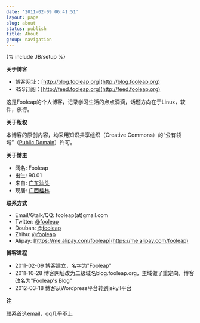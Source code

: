 ```yaml
---
date: '2011-02-09 06:41:51'
layout: page
slug: about
status: publish
title: About
group: navigation
---
```

{% include JB/setup %}

**关于博客**

* 博客网址：[http://blog.fooleap.org](http://blog.fooleap.org)
* RSS订阅：[http://feed.fooleap.org](http://feed.fooleap.org)


这是Fooleap的个人博客，记录学习生活的点点滴滴，话题方向在于Linux，软件，旅行。

**关于版权**

本博客的原创内容，均采用知识共享组织（Creative Commons）的“公有领域”（[Public Domain](http://creativecommons.org/about/pdm)）许可。

**关于博主**

* 网名:  Fooleap
* 出生:  90.01
* 来自:  [广东汕头](http://goo.gl/maps/nkiL)
* 现居:  [广西桂林](http://goo.gl/maps/rOkt)

**联系方式**

* Email/Gtalk/QQ: fooleap(at)gmail.com
* Twitter: [@fooleap](http://twitter.com/fooleap)
* Douban: [@fooleap](http://douban.com/people/fooleap)
* Zhihu: [@fooleap](http://zhihu.com/people/fooleap)
* Alipay: [https://me.alipay.com/fooleap](https://me.alipay.com/fooleap)

**博客进程**

* 2011-02-09 博客建立，名字为"Fooleap"
* 2011-10-28 博客网址改为二级域名blog.fooleap.org，主域做了重定向，博客改名为"Fooleap's Blog"
* 2012-03-18 博客从Wordpress平台转到jekyll平台

**注**

联系首选email，qq几乎不上

